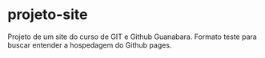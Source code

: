 # projeto-site
Projeto de um site do curso de GIT e Github Guanabara.
Formato teste para buscar entender a hospedagem do Github pages.
